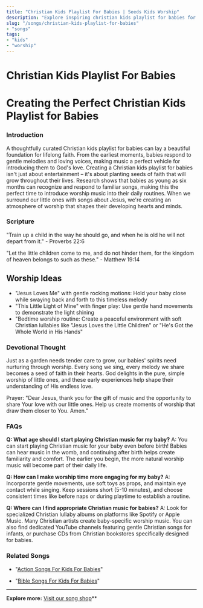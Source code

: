 ```yaml
---
title: "Christian Kids Playlist For Babies | Seeds Kids Worship"
description: "Explore inspiring christian kids playlist for babies for children's worship and faith development. Biblical music resources for families and ministry."
slug: "/songs/christian-kids-playlist-for-babies"
- "songs"
tags:
- "kids"
- "worship"
---
```


# Christian Kids Playlist For Babies

# Creating the Perfect Christian Kids Playlist for Babies

### Introduction
A thoughtfully curated Christian kids playlist for babies can lay a beautiful foundation for lifelong faith. From the earliest moments, babies respond to gentle melodies and loving voices, making music a perfect vehicle for introducing them to God's love. Creating a Christian kids playlist for babies isn't just about entertainment – it's about planting seeds of faith that will grow throughout their lives. Research shows that babies as young as six months can recognize and respond to familiar songs, making this the perfect time to introduce worship music into their daily routines. When we surround our little ones with songs about Jesus, we're creating an atmosphere of worship that shapes their developing hearts and minds.

### Scripture
"Train up a child in the way he should go, and when he is old he will not depart from it." - Proverbs 22:6

"Let the little children come to me, and do not hinder them, for the kingdom of heaven belongs to such as these." - Matthew 19:14

## Worship Ideas
- "Jesus Loves Me" with gentle rocking motions: Hold your baby close while swaying back and forth to this timeless melody
- "This Little Light of Mine" with finger play: Use gentle hand movements to demonstrate the light shining
- "Bedtime worship routine: Create a peaceful environment with soft Christian lullabies like "Jesus Loves the Little Children" or "He's Got the Whole World in His Hands"

### Devotional Thought
Just as a garden needs tender care to grow, our babies' spirits need nurturing through worship. Every song we sing, every melody we share becomes a seed of faith in their hearts. God delights in the pure, simple worship of little ones, and these early experiences help shape their understanding of His endless love.

Prayer: "Dear Jesus, thank you for the gift of music and the opportunity to share Your love with our little ones. Help us create moments of worship that draw them closer to You. Amen."

### FAQs

**Q: What age should I start playing Christian music for my baby?**
A: You can start playing Christian music for your baby even before birth! Babies can hear music in the womb, and continuing after birth helps create familiarity and comfort. The earlier you begin, the more natural worship music will become part of their daily life.

**Q: How can I make worship time more engaging for my baby?**
A: Incorporate gentle movements, use soft toys as props, and maintain eye contact while singing. Keep sessions short (5-10 minutes), and choose consistent times like before naps or during playtime to establish a routine.

**Q: Where can I find appropriate Christian music for babies?**
A: Look for specialized Christian lullaby albums on platforms like Spotify or Apple Music. Many Christian artists create baby-specific worship music. You can also find dedicated YouTube channels featuring gentle Christian songs for infants, or purchase CDs from Christian bookstores specifically designed for babies.

### Related Songs

- "[Action Songs For Kids For Babies](/songs/action-songs-for-kids-for-babies/)"

- "[Bible Songs For Kids For Babies](/songs/bible-songs-for-kids-for-babies/)"

---

**Explore more:** [Visit our song shop](https://seedskidsworship.com/shop)**

<!-- Schema Markup -->
<script type="application/ld+json">
{
  "@context": "https://schema.org",
  "@type": "MusicRecording",
  "name": "Christian Kids Playlist For Babies",
  "byArtist": {
    "@type": "MusicGroup",
    "name": "Seeds Kids Worship"
  },
  "isFamilyFriendly": true,
  "url": "https://seedskidsworship.com/songs/christian-kids-playlist-for-babies/"
}
</script>